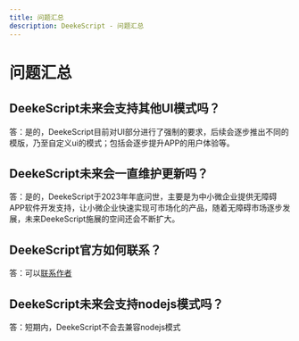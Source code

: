 ```yaml
---
title: 问题汇总
description: DeekeScript - 问题汇总
---
```


# 问题汇总

## DeekeScript未来会支持其他UI模式吗？
答：是的，DeekeScript目前对UI部分进行了强制的要求，后续会逐步推出不同的模版，乃至自定义ui的模式；包括会逐步提升APP的用户体验等。

## DeekeScript未来会一直维护更新吗？

答：是的，DeekeScript于2023年年底问世，主要是为中小微企业提供无障碍APP软件开发支持，让小微企业快速实现可市场化的产品，随着无障碍市场逐步发展，未来DeekeScript施展的空间还会不断扩大。

## DeekeScript官方如何联系？

答：可以[联系作者](../INVITE.md#weixin)

## DeekeScript未来会支持nodejs模式吗？

答：短期内，DeekeScript不会去兼容nodejs模式
